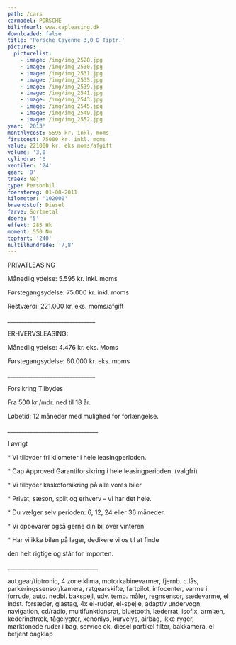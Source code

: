 ```yaml
---
path: /cars
carmodel: PORSCHE
bilinfourl: www.capleasing.dk
downloaded: false
title: 'Porsche Cayenne 3,0 D Tiptr.'
pictures:
  picturelist:
    - image: /img/img_2528.jpg
    - image: /img/img_2530.jpg
    - image: /img/img_2531.jpg
    - image: /img/img_2535.jpg
    - image: /img/img_2539.jpg
    - image: /img/img_2541.jpg
    - image: /img/img_2543.jpg
    - image: /img/img_2545.jpg
    - image: /img/img_2549.jpg
    - image: /img/img_2552.jpg
year: '2013'
monthlycost: 5595 kr. inkl. moms
firstcost: 75000 kr. inkl. moms
value: 221000 kr. eks moms/afgift
volume: '3,0'
cylindre: '6'
ventiler: '24'
gear: '8'
traek: Nej
type: Personbil
foerstereg: 01-08-2011
kilometer: '102000'
braendstof: Diesel
farve: Sortmetal
doere: '5'
effekt: 285 Hk
moment: 550 Nm
topfart: '240'
nultilhundrede: '7,8'
---
```


PRIVATLEASING

Månedlig ydelse: 5.595 kr. inkl. moms

Førstegangsydelse: 75.000 kr. inkl. moms

Restværdi: 221.000 kr. eks. moms/afgift

\_\_\_\_\_\_\_\_\_\_\_\_\_\_\_\_\_\_\_\_\_\_\_\_\_\_\_\_\_\_\_

ERHVERVSLEASING:

Månedlig ydelse: 4.476 kr. eks. Moms

Førstegangsydelse: 60.000 kr. eks. moms

\_\_\_\_\_\_\_\_\_\_\_\_\_\_\_\_\_\_\_\_\_\_\_\_\_\_\_\_\_\_\_

Forsikring Tilbydes

Fra 500 kr./mdr. ned til 18 år.

Løbetid: 12 måneder med mulighed for forlængelse.

\_\_\_\_\_\_\_\_\_\_\_\_\_\_\_\_\_\_\_\_\_\_\_\_\_\_\_\_\_\_\_\_

I øvrigt

\* Vi tilbyder fri kilometer i hele leasingperioden.

\* Cap Approved Garantiforsikring i hele leasingperioden. (valgfri)

\* Vi tilbyder kaskoforsikring på alle vores biler

\* Privat, sæson, split og erhverv – vi har det hele.

\* Du vælger selv perioden: 6, 12, 24 eller 36 måneder.

\* Vi opbevarer også gerne din bil over vinteren

\* Har vi ikke bilen på lager, dedikere vi os til at finde

den helt rigtige og står for importen.

\_\_\_\_\_\_\_\_\_\_\_\_\_\_\_\_\_\_\_\_\_\_\_\_\_\_\_\_\_\_\_\_

aut.gear/tiptronic, 4 zone klima, motorkabinevarmer, fjernb. c.lås, parkeringssensor/kamera, ratgearskifte, fartpilot, infocenter, varme i forrude, auto. nedbl. bakspejl, udv. temp. måler, regnsensor, sædevarme, el indst. forsæder, glastag, 4x el-ruder, el-spejle, adaptiv undervogn, navigation, cd/radio, multifunktionsrat, bluetooth, læderrat, isofix, armlæn, læderindtræk, tågelygter, xenonlys, kurvelys, airbag, ikke ryger, mørktonede ruder i bag, service ok, diesel partikel filter, bakkamera, el betjent bagklap

